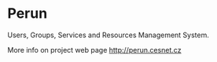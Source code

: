 Perun
=====

Users, Groups, Services and Resources Management System.

More info on project web page http://perun.cesnet.cz
